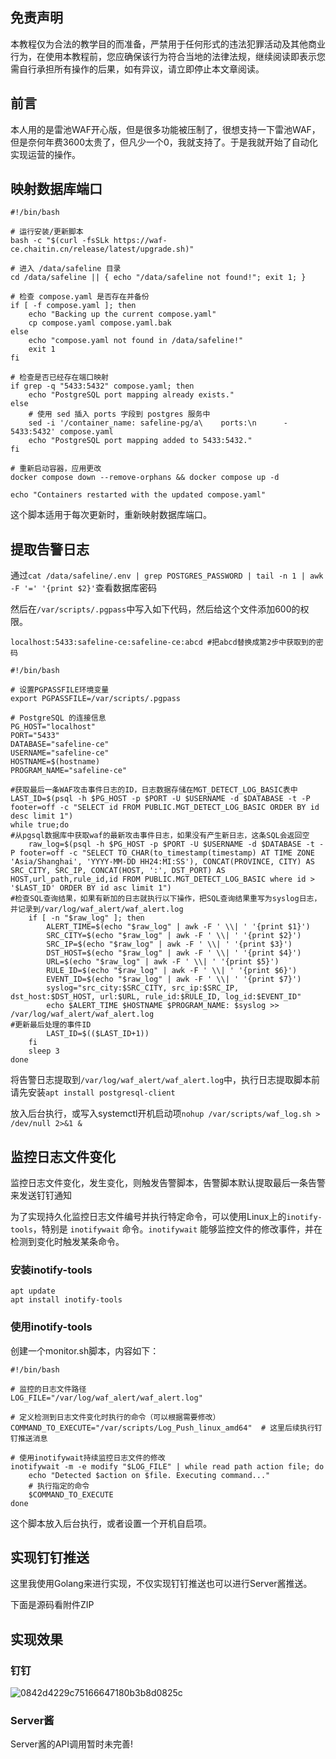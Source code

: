 ## 免责声明

本教程仅为合法的教学目的而准备，严禁用于任何形式的违法犯罪活动及其他商业行为，在使用本教程前，您应确保该行为符合当地的法律法规，继续阅读即表示您需自行承担所有操作的后果，如有异议，请立即停止本文章阅读。

## 前言

本人用的是雷池WAF开心版，但是很多功能被压制了，很想支持一下雷池WAF，但是奈何年费3600太贵了，但凡少一个0，我就支持了。于是我就开始了自动化实现运营的操作。

## 映射数据库端口

```
#!/bin/bash

# 运行安装/更新脚本
bash -c "$(curl -fsSLk https://waf-ce.chaitin.cn/release/latest/upgrade.sh)"

# 进入 /data/safeline 目录
cd /data/safeline || { echo "/data/safeline not found!"; exit 1; }

# 检查 compose.yaml 是否存在并备份
if [ -f compose.yaml ]; then
    echo "Backing up the current compose.yaml"
    cp compose.yaml compose.yaml.bak
else
    echo "compose.yaml not found in /data/safeline!"
    exit 1
fi

# 检查是否已经存在端口映射
if grep -q "5433:5432" compose.yaml; then
    echo "PostgreSQL port mapping already exists."
else
    # 使用 sed 插入 ports 字段到 postgres 服务中
    sed -i '/container_name: safeline-pg/a\    ports:\n      - 5433:5432' compose.yaml
    echo "PostgreSQL port mapping added to 5433:5432."
fi

# 重新启动容器，应用更改
docker compose down --remove-orphans && docker compose up -d

echo "Containers restarted with the updated compose.yaml"
```

这个脚本适用于每次更新时，重新映射数据库端口。

## 提取告警日志

通过`cat /data/safeline/.env | grep POSTGRES_PASSWORD | tail -n 1 | awk -F '=' '{print $2}'`查看数据库密码

然后在`/var/scripts/.pgpass`中写入如下代码，然后给这个文件添加600的权限。

```
localhost:5433:safeline-ce:safeline-ce:abcd #把abcd替换成第2步中获取到的密码
```

```
#!/bin/bash

# 设置PGPASSFILE环境变量
export PGPASSFILE=/var/scripts/.pgpass

# PostgreSQL 的连接信息
PG_HOST="localhost"
PORT="5433"
DATABASE="safeline-ce"
USERNAME="safeline-ce"
HOSTNAME=$(hostname)
PROGRAM_NAME="safeline-ce"

#获取最后一条WAF攻击事件日志的ID，日志数据存储在MGT_DETECT_LOG_BASIC表中
LAST_ID=$(psql -h $PG_HOST -p $PORT -U $USERNAME -d $DATABASE -t -P footer=off -c "SELECT id FROM PUBLIC.MGT_DETECT_LOG_BASIC ORDER BY id desc limit 1")
while true;do
#从pgsql数据库中获取waf的最新攻击事件日志，如果没有产生新日志，这条SQL会返回空
    raw_log=$(psql -h $PG_HOST -p $PORT -U $USERNAME -d $DATABASE -t -P footer=off -c "SELECT TO_CHAR(to_timestamp(timestamp) AT TIME ZONE 'Asia/Shanghai', 'YYYY-MM-DD HH24:MI:SS'), CONCAT(PROVINCE, CITY) AS SRC_CITY, SRC_IP, CONCAT(HOST, ':', DST_PORT) AS HOST,url_path,rule_id,id FROM PUBLIC.MGT_DETECT_LOG_BASIC where id > '$LAST_ID' ORDER BY id asc limit 1")
#检查SQL查询结果，如果有新加的日志就执行以下操作，把SQL查询结果重写为syslog日志，并记录到/var/log/waf_alert/waf_alert.log
    if [ -n "$raw_log" ]; then
        ALERT_TIME=$(echo "$raw_log" | awk -F ' \\| ' '{print $1}')
        SRC_CITY=$(echo "$raw_log" | awk -F ' \\| ' '{print $2}')
        SRC_IP=$(echo "$raw_log" | awk -F ' \\| ' '{print $3}')
        DST_HOST=$(echo "$raw_log" | awk -F ' \\| ' '{print $4}')
        URL=$(echo "$raw_log" | awk -F ' \\| ' '{print $5}')
        RULE_ID=$(echo "$raw_log" | awk -F ' \\| ' '{print $6}')
        EVENT_ID=$(echo "$raw_log" | awk -F ' \\| ' '{print $7}')
        syslog="src_city:$SRC_CITY, src_ip:$SRC_IP, dst_host:$DST_HOST, url:$URL, rule_id:$RULE_ID, log_id:$EVENT_ID"
        echo $ALERT_TIME $HOSTNAME $PROGRAM_NAME: $syslog >> /var/log/waf_alert/waf_alert.log
#更新最后处理的事件ID
        LAST_ID=$(($LAST_ID+1))
    fi
    sleep 3
done
```

将告警日志提取到`/var/log/waf_alert/waf_alert.log`中，执行日志提取脚本前请先安装`apt install postgresql-client`

放入后台执行，或写入systemctl开机启动项`nohup /var/scripts/waf_log.sh > /dev/null 2>&1 &`

## 监控日志文件变化

监控日志文件变化，发生变化，则触发告警脚本，告警脚本默认提取最后一条告警来发送钉钉通知

为了实现持久化监控日志文件编号并执行特定命令，可以使用Linux上的`inotify-tools`，特别是 `inotifywait` 命令。`inotifywait` 能够监控文件的修改事件，并在检测到变化时触发某条命令。

### 安装inotify-tools

```
apt update
apt install inotify-tools
```

### 使用inotify-tools

创建一个monitor.sh脚本，内容如下：

```
#!/bin/bash

# 监控的日志文件路径
LOG_FILE="/var/log/waf_alert/waf_alert.log"

# 定义检测到日志文件变化时执行的命令（可以根据需要修改）
COMMAND_TO_EXECUTE="/var/scripts/Log_Push_linux_amd64"	# 这里后续执行钉钉推送消息

# 使用inotifywait持续监控日志文件的修改
inotifywait -m -e modify "$LOG_FILE" | while read path action file; do
    echo "Detected $action on $file. Executing command..."
    # 执行指定的命令
    $COMMAND_TO_EXECUTE
done
```

这个脚本放入后台执行，或者设置一个开机自启项。

## 实现钉钉推送

这里我使用Golang来进行实现，不仅实现钉钉推送也可以进行Server酱推送。

下面是源码看附件ZIP

## 实现效果

### 钉钉
![0842d4229c75166647180b3b8d0825c](https://github.com/user-attachments/assets/473ab02c-ba70-4282-8b52-54d5d6db13ad)

### Server酱

Server酱的API调用暂时未完善!
